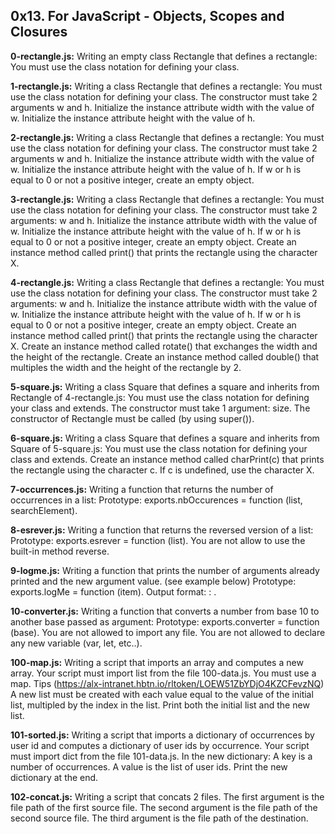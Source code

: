 ## 0x13. For JavaScript - Objects, Scopes and Closures


**0-rectangle.js:** Writing an empty class Rectangle that defines a rectangle:
You must use the class notation for defining your class.


**1-rectangle.js:** Writing a class Rectangle that defines a rectangle:
You must use the class notation for defining your class.
The constructor must take 2 arguments w and h.
Initialize the instance attribute width with the value of w.
Initialize the instance attribute height with the value of h.


**2-rectangle.js:** Writing a class Rectangle that defines a rectangle:
You must use the class notation for defining your class.
The constructor must take 2 arguments w and h.
Initialize the instance attribute width with the value of w.
Initialize the instance attribute height with the value of h.
If w or h is equal to 0 or not a positive integer, create an empty object.


**3-rectangle.js:** Writing a class Rectangle that defines a rectangle:
You must use the class notation for defining your class.
The constructor must take 2 arguments: w and h.
Initialize the instance attribute width with the value of w.
Initialize the instance attribute height with the value of h.
If w or h is equal to 0 or not a positive integer, create an empty object.
Create an instance method called print() that prints the rectangle using the character X.


**4-rectangle.js:** Writing a class Rectangle that defines a rectangle:
You must use the class notation for defining your class.
The constructor must take 2 arguments: w and h.
Initialize the instance attribute width with the value of w.
Initialize the instance attribute height with the value of h.
If w or h is equal to 0 or not a positive integer, create an empty object.
Create an instance method called print() that prints the rectangle using the character X.
Create an instance method called rotate() that exchanges the width and the height of the rectangle.
Create an instance method called double() that multiples the width and the height of the rectangle by 2.


**5-square.js:** Writing a class Square that defines a square and inherits from Rectangle of 4-rectangle.js:
You must use the class notation for defining your class and extends.
The constructor must take 1 argument: size.
The constructor of Rectangle must be called (by using super()).


**6-square.js:** Writing a class Square that defines a square and inherits from Square of 5-square.js:
You must use the class notation for defining your class and extends.
Create an instance method called charPrint(c) that prints the rectangle using the character c.
If c is undefined, use the character X.


**7-occurrences.js:** Writing a function that returns the number of occurrences in a list:
Prototype: exports.nbOccurences = function (list, searchElement).


**8-esrever.js:** Writing a function that returns the reversed version of a list:
Prototype: exports.esrever = function (list).
You are not allow to use the built-in method reverse.


**9-logme.js:** Writing a function that prints the number of arguments already printed and the new argument value. (see example below)
Prototype: exports.logMe = function (item).
Output format: <number arguments already printed>: <current argument value>.


**10-converter.js:** Writing a function that converts a number from base 10 to another base passed as argument:
Prototype: exports.converter = function (base).
You are not allowed to import any file.
You are not allowed to declare any new variable (var, let, etc..).


**100-map.js:** Writing a script that imports an array and computes a new array.
Your script must import list from the file 100-data.js.
You must use a map. Tips (https://alx-intranet.hbtn.io/rltoken/LOEW51ZbYDjO4KZCFevzNQ)
A new list must be created with each value equal to the value of the initial list, multipled by the index in the list.
Print both the initial list and the new list.


**101-sorted.js:** Writing a script that imports a dictionary of occurrences by user id and computes a dictionary of user ids by occurrence.
Your script must import dict from the file 101-data.js.
In the new dictionary:
A key is a number of occurrences.
A value is the list of user ids.
Print the new dictionary at the end.


**102-concat.js:** Writing a script that concats 2 files.
The first argument is the file path of the first source file.
The second argument is the file path of the second source file.
The third argument is the file path of the destination.
